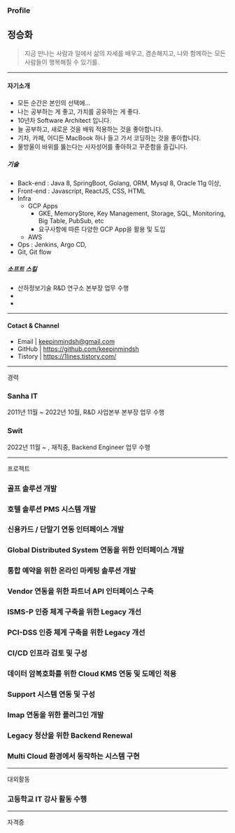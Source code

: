 ### Profile

## 정승화 

> 지금 만나는 사람과 일에서 삶의 자세를 배우고, 겸손해지고, 나와 함께하는 모든 사람들이 행복해질 수 있기를. 

***

#### 자기소개  

 - 모든 순간은 본인의 선택에...
 - 나는 공부하는 게 좋고, 가치를 공유하는 게 좋다. 
 - 10년차 Software Architect 입니다.
 - 늘 공부하고, 새로운 것을 배워 적용하는 것을 좋아합니다.
 - 기차, 카페, 어디든 MacBook 하나 들고 가서 코딩하는 것을 좋아합니다.
 - 물방울이 바위를 뚫는다는 사자성어를 좋아하고 꾸준함을 즐깁니다.

##### 기술 

- Back-end : Java 8, SpringBoot, Golang, ORM, Mysql 8, Oracle 11g 이상, 
- Front-end : Javascript, ReactJS, CSS, HTML 
- Infra
  - GCP Apps
     - GKE, MemoryStore, Key Management, Storage, SQL, Monitoring, Big Table, PubSub, etc
     - 요구사항에 따른 다양한 GCP App을 활용 및 도입
  - AWS 
- Ops : Jenkins, Argo CD, 
- Git, Git flow 

##### 소프트 스킬 

- 산하정보기술 R&D 연구소 본부장 업무 수행
- 
- 

***

#### Cotact & Channel

 - Email | keepinmindsh@gmail.com
 - GitHub | https://github.com/keepinmindsh
 - Tistory | https://1lines.tistory.com/

***

경력 

### Sanha IT 

2011년 11월 ~ 2022년 10월, R&D 사업본부 본부장 업무 수행 

### Swit 

2022년 11월 ~ , 재직중, Backend Engineer 업무 수행 

*** 

프로젝트 

### 골프 솔루션 개발 

### 호텔 솔루션 PMS 시스템 개발 

### 신용카드 / 단말기 연동 인터페이스 개발 

### Global Distributed System 연동을 위한 인터페이스 개발 

### 통합 예약을 위한 온라인 마케팅 솔루션 개발

### Vendor 연동을 위한 파트너 API 인터페이스 구축 

### ISMS-P 인증 체계 구축을 위한 Legacy 개선 

### PCI-DSS 인증 체게 구축을 위한 Legacy 개선 

### CI/CD 인프라 검토 및 구성 

### 데이터 암복호화를 위한 Cloud KMS 연동 및 도메인 적용 

### Support 시스템 연동 및 구성 

### Imap 연동을 위한 플러그인 개발 

### Legacy 청산을 위한 Backend Renewal 

### Multi Cloud 환경에서 동작하는 시스템 구현 

*** 

대외활동 

### 고등학교 IT 강사 활동 수행 



*** 

자격증 
